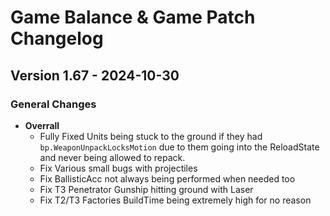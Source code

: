 # Game Balance & Game Patch Changelog

## Version 1.67 - 2024-10-30
### General Changes
- **Overrall**
    - Fully Fixed Units being stuck to the ground if they had `bp.WeaponUnpackLocksMotion` due to them going into the ReloadState and never being allowed to repack.
    - Fix Various small bugs with projectiles
    - Fix BallisticAcc not always being performed when needed too
    - Fix T3 Penetrator Gunship hitting ground with Laser
    - Fix T2/T3 Factories BuildTime being extremely high for no reason